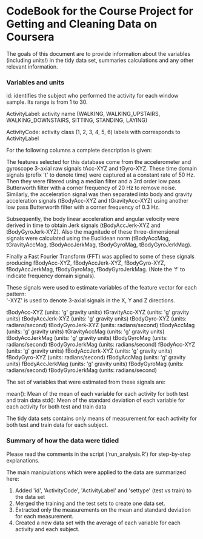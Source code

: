 CodeBook for the Course Project for Getting and Cleaning Data on Coursera
===========

The goals of this document are to provide information about the variables (including units!) in the tidy data set, summaries calculations and any other relevant information.

###  Variables and units

id: identifies the subject who performed the activity for each window sample. Its range is from 1 to 30.

ActivityLabel: activity name (WALKING, WALKING_UPSTAIRS, WALKING_DOWNSTAIRS, SITTING, STANDING, LAYING)

ActivityCode: activity class (1, 2, 3, 4, 5, 6) labels with corresponds to ActivityLabel

For the following columns a complete description is given:

The features selected for this database come from the accelerometer and gyroscope 3-axial raw signals tAcc-XYZ and tGyro-XYZ. These time domain signals (prefix 't' to denote time) were captured at a constant rate of 50 Hz. Then they were filtered using a median filter and a 3rd order low pass Butterworth filter with a corner frequency of 20 Hz to remove noise. Similarly, the acceleration signal was then separated into body and gravity acceleration signals (tBodyAcc-XYZ and tGravityAcc-XYZ) using another low pass Butterworth filter with a corner frequency of 0.3 Hz. 

Subsequently, the body linear acceleration and angular velocity were derived in time to obtain Jerk signals (tBodyAccJerk-XYZ and tBodyGyroJerk-XYZ). Also the magnitude of these three-dimensional signals were calculated using the Euclidean norm (tBodyAccMag, tGravityAccMag, tBodyAccJerkMag, tBodyGyroMag, tBodyGyroJerkMag). 

Finally a Fast Fourier Transform (FFT) was applied to some of these signals producing fBodyAcc-XYZ, fBodyAccJerk-XYZ, fBodyGyro-XYZ, fBodyAccJerkMag, fBodyGyroMag, fBodyGyroJerkMag. (Note the 'f' to indicate frequency domain signals). 

These signals were used to estimate variables of the feature vector for each pattern:  
'-XYZ' is used to denote 3-axial signals in the X, Y and Z directions.

tBodyAcc-XYZ (units:  'g' gravity units)
tGravityAcc-XYZ (units:  'g' gravity units)
tBodyAccJerk-XYZ (units:  'g' gravity units)
tBodyGyro-XYZ (units: radians/second)
tBodyGyroJerk-XYZ (units: radians/second)
tBodyAccMag (units:  'g' gravity units)
tGravityAccMag (units:  'g' gravity units)
tBodyAccJerkMag (units:  'g' gravity units)
tBodyGyroMag (units: radians/second)
tBodyGyroJerkMag (units: radians/second)
fBodyAcc-XYZ (units:  'g' gravity units)
fBodyAccJerk-XYZ (units:  'g' gravity units)
fBodyGyro-XYZ (units: radians/second)
fBodyAccMag (units:  'g' gravity units)
fBodyAccJerkMag (units:  'g' gravity units)
fBodyGyroMag (units: radians/second)
fBodyGyroJerkMag (units: radians/second)

The set of variables that were estimated from these signals are: 

mean(): Mean of the mean of each variable for each activity for both test and train data
std(): Mean of the standard deviation of each variable for each activity for both test and train data

The tidy data sets contains only means of measurement for each activity for both test and train data for each subject.


### Summary of how the data were tidied

Please read the comments in the script ('run_analysis.R') for step-by-step explanations.

The main manipulations which were applied to the data are summarized here: 

1. Added 'id', 'ActivityCode', 'ActivityLabel' and 'settype' (test vs train) to the data set
1. Merged the training and the test sets to create one data set.
1. Extracted only the measurements on the mean and standard deviation for each measurement. 
1. Created a new data set with the average of each variable for each activity and each subject.



